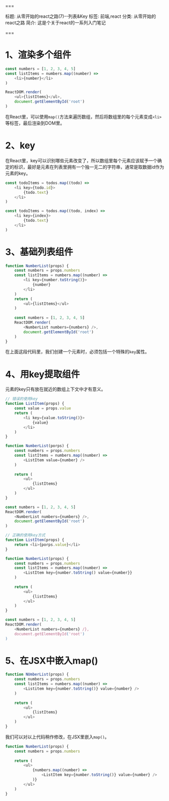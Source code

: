 ===

标题: 从零开始的react之路(7)--列表&Key
标签: 前端,react
分类: 从零开始的react之路
简介: 这是个关于react的一系列入门笔记

===

# 1、渲染多个组件
```js
const numbers = [1, 2, 3, 4, 5]
const listItems = numbers.map((number) => 
	<li>{number}</li>
)

ReactDOM.render(
	<ul>{listItems}</ul>,
	document.getElementById('root')
)
```

在React里，可以使用`map()`方法来遍历数组，然后将数组里的每个元素变成`<li>`等标签，最后渲染到DOM里。

# 2、key
在React里，key可以识别哪些元素改变了，所以数组里每个元素应该赋予一个确定的标识，最好是元素在列表里拥有一个独一无二的字符串，通常是取数据id作为元素的key。

```js
const todoItems = todos.map((todo) => 
	<li key={todo.id}>
		{todo.text}
	</li>
)

const todoItems = todos.map((todo, index) => 
	<li key={index}>
		{todo.text}
	</li>
)
```

# 3、基础列表组件
```js
function NumberList(props) {
	const numbers = props.numbers
	const listItems = numbers.map((number) => 
		<li key={number.toString()}>
			{number}
		</li>
	)
	return (
		<ul>{listItems}</ul>
	)
	
	const numbers = [1, 2, 3, 4, 5]
	ReactDOM.render(
		<NumberList numbers={numbers} />,
		document.getElementById('root')
	)
}
```
在上面这段代码里，我们创建一个元素时，必须包括一个特殊的`key`属性。

# 4、用key提取组件

元素的key只有放在就近的数组上下文中才有意义。

```js
// 错误的使用key
function ListItem(props) {
	const value = props.value
	return (
		<li key={value.toString()}>
			{value}
		</li>
	)
}

function NumberList(porps) {
	const numbers = props.numbers
	const listItems = numbers.map((number) => 
		<ListItem value={number} />
	)
	
	return (
		<ul>
			{listItems}
		</ul>
	)
}

const numbers = [1, 2, 3, 4, 5]
ReactDOM.render(
	<NumberList numbers={numbers} />,
	document.getElementById('root')
)

// 正确的使用key方式
function ListItem(props) {
	return <li>{porps.value}</li>
}

function NumberList(props) {
	const numbers = props.numbers
	const listItems = numbers.map((number) => 
		<ListItem key={number.toString() value={number}}
	)
	
	return (
		<ul>
			{listItems}
		</ul>
	)
}

const numbers = [1, 2, 3, 4, 5]
ReactDOM.render(
	<NumberList numbers={numbers} /},
	document.getElementById('root')
)
```

# 5、在JSX中嵌入map()
```js
function NUmberList(props) {
	const numbers = props.numbers
	const listItems = numbers.map((number) => 
		<Listitem key={number.toString()} value={number} />
	)
	
	return (
		<ul>
			{listItems}
		</ul>
	)
}
```

我们可以对以上代码稍作修改，在JSX里嵌入`map()`。

```js
function NumberList(props) {
	const numbers = props.numbers
	
	return (
		<ul>
			{numbers.map((number) =>
				<ListItem key={number.toString()} value={number} />
			)}
		</ul>
	)
}
```
